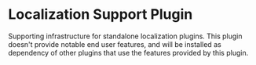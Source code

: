 # Localization Support Plugin

Supporting infrastructure for standalone localization plugins. This plugin doesn't provide notable end user features, and will be installed as dependency of other plugins that use the features provided by this plugin.

